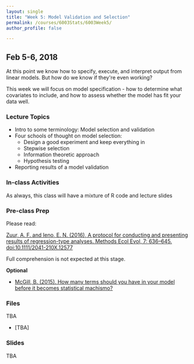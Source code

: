 ```yaml
---
layout: single
title: "Week 5: Model Validation and Selection"
permalink: /courses/6003Stats/6003Week5/
author_profile: false

---
```


## Feb 5-6, 2018

At this point we know how to specify, execute, and interpret output from linear models. But how do we know if they're even working?

This week we will focus on model specification - how to determine what covariates to include, and how to assess whether the model has fit your data well.

### Lecture Topics

* Intro to some terminology: Model selection and validation
* Four schools of thought on model selection:
	- Design a good experiment and keep everything in
	- Stepwise selection
	- Information theoretic approach
	- Hypothesis testing
* Reporting results of a model validation
	
### In-class Activities

As always, this class will have a mixture of R code and lecture slides

### Pre-class Prep

Please read:

[Zuur, A. F. and Ieno, E. N. (2016), A protocol for conducting and presenting results of regression-type analyses. Methods Ecol Evol, 7: 636–645. doi:10.1111/2041-210X.12577](http://onlinelibrary.wiley.com/doi/10.1111/2041-210X.12577/abstract)

Full comprehension is not expected at this stage. 

**Optional**

- [McGill, B. (2015). How many terms should you have in your model before it becomes statistical machismo?](https://dynamicecology.wordpress.com/2015/02/05/how-many-terms-in-your-model-before-statistical-machismo/)

### Files

TBA

- [TBA]


### Slides

TBA


